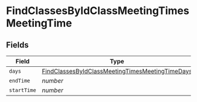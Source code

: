 # FindClassesByIdClassMeetingTimesMeetingTime


## Fields

| Field                                                                                                                         | Type                                                                                                                          | Required                                                                                                                      | Description                                                                                                                   | Example                                                                                                                       |
| ----------------------------------------------------------------------------------------------------------------------------- | ----------------------------------------------------------------------------------------------------------------------------- | ----------------------------------------------------------------------------------------------------------------------------- | ----------------------------------------------------------------------------------------------------------------------------- | ----------------------------------------------------------------------------------------------------------------------------- |
| `days`                                                                                                                        | [FindClassesByIdClassMeetingTimesMeetingTimeDays](../../models/operations/findclassesbyidclassmeetingtimesmeetingtimedays.md) | :heavy_minus_sign:                                                                                                            | N/A                                                                                                                           | M W F                                                                                                                         |
| `endTime`                                                                                                                     | *number*                                                                                                                      | :heavy_minus_sign:                                                                                                            | N/A                                                                                                                           | 1345                                                                                                                          |
| `startTime`                                                                                                                   | *number*                                                                                                                      | :heavy_minus_sign:                                                                                                            | N/A                                                                                                                           | 1300                                                                                                                          |